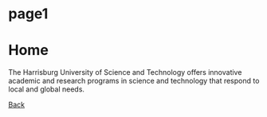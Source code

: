 # page1
<html>
<head>
<title>My HU</title>
</head>
<body>
<h1>Home</h1>
<p>
The Harrisburg University of Science and Technology offers innovative academic and research programs in science and technology that respond to local and global needs. 
</p>
<p>
<a href="MyHU.html">Back</a>
</p>
</body>
</html>
